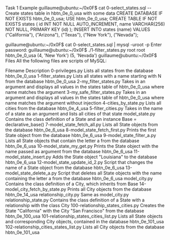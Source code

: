 Task 1 Example
guillaume@ubuntu:~/0x0F$ cat 0-select_states.sql
-- Create states table in hbtn_0e_0_usa with some data
CREATE DATABASE IF NOT EXISTS hbtn_0e_0_usa;
USE hbtn_0e_0_usa;
CREATE TABLE IF NOT EXISTS states ( 
    id INT NOT NULL AUTO_INCREMENT, 
    name VARCHAR(256) NOT NULL,
    PRIMARY KEY (id)
);
INSERT INTO states (name) VALUES ("California"), ("Arizona"), ("Texas"), ("New York"), ("Nevada");

guillaume@ubuntu:~/0x0F$ cat 0-select_states.sql | mysql -uroot -p
Enter password: 
guillaume@ubuntu:~/0x0F$ ./1-filter_states.py root root hbtn_0e_0_usa
(4, 'New York')
(5, 'Nevada')
guillaume@ubuntu:~/0x0F$ 
Files
All the following files are scripts of MySQL:

Filename	Description
0-privileges.py	Lists all states from the database hbtn_0e_0_usa
1-filter_states.py	Lists all states with a name starting with N from the database hbtn_0e_0_usa
2-my_filter_states.py	Takes in an argument and displays all values in the states table of hbtn_0e_0_usa where name matches the argument
3-my_safe_filter_states.py	Takes in an argument and displays all values in the states table of hbtn_0e_0_usa where name matches the argument without injection
4-cities_by_state.py	Lists all cities from the database hbtn_0e_4_usa
5-filter_cities.py	Takes in the name of a state as an argument and lists all cities of that state
model_state.py	Contains the class definition of a State and an instance Base = declarative_base()
7-model_state_fetch_all.py	Lists all State objects from the database hbtn_0e_6_usa
8-model_state_fetch_first.py	Prints the first State object from the database hbtn_0e_6_usa
9-model_state_filter_a.py	Lists all State objects that contain the letter a from the database hbtn_0e_6_usa
10-model_state_my_get.py	Prints the State object with the name passed as argument from the database hbtn_0e_6_usa
11-model_state_insert.py	Adds the State object "Louisiana" to the database hbtn_0e_6_usa
12-model_state_update_id_2.py	Script that changes the name of a State object from the database hbtn_0e_6_usa
13-model_state_delete_a.py	Script that deletes all State objects with the name containing the letter a from the database hbtn_0e_6_usa
model_city.py	Contains the class definition of a City, which inherits from Base
14-model_city_fetch_by_state.py	Prints all City objects from the database hbtn_0e_14_usa
relationship_city.py	Same as model_city.py
relationship_state.py	Contains the class definition of a State with a relationship with the class City
100-relationship_states_cities.py	Creates the State "California" with the City "San Francisco" from the database hbtn_0e_100_usa
101-relationship_states_cities_list.py	Lists all State objects and corresponding City objects, contained in the database hbtn_0e_101_usa
102-relationship_cities_states_list.py	Lists all City objects from the database hbtn_0e_101_usa
